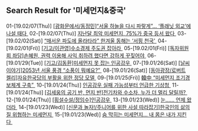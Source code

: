 ## Search Result for '미세먼지&중국'<br>
01-[19.02/07(Thu)] [[광화문에서/동정민]“서울 하늘을 다시 파랗게”… ‘플래닛 외교’에 나설 때다 ](http://news.donga.com/3/all/20190207/94000435/1)
02-[19.02/07(Thu)] [지난달 최악 미세먼지, 75%가 중국 등서 왔다 ](http://news.donga.com/3/all/20190206/94000355/1)
03-[19.02/02(Sat)] [“매서운 파도에 올라타라” 한겨울 동해는 ‘서핑 천국’ ](http://news.donga.com/3/all/20190202/93972275/1)
04-[19.02/01(Fri)] [[기고/이관영]수소경제 주도권 잡아라 ](http://news.donga.com/3/all/20190201/93958373/1)
05-[19.02/01(Fri)] [[독자위원회 좌담]손혜원, 권력 이용해 사익 취하려 했다면 강하게 꾸짖어야 ](http://news.donga.com/3/all/20190201/93958366/1)
06-[19.01/29(Tue)] [[기고/김동환]미세먼지 못 잡는 인공강우 ](http://news.donga.com/3/all/20190129/93900863/1)
07-[19.01/26(Sat)] [[날씨 이야기]2053년 서울 풍경 “소풍이 뭐예요?” ](http://news.donga.com/3/all/20190126/93867600/1)
08-[19.01/26(Sat)] [[동아광장/로버트 켈리]자유한국당의 부활을 위한 정당 모델 ](http://news.donga.com/3/all/20190126/93867588/1)
09-[19.01/25(Fri)] [韓中 “미세먼지 조기경보체계 구축” ](http://news.donga.com/3/all/20190125/93854437/1)
10-[19.01/24(Thu)] [인공강우 실패 가능성부터 언급한 기상청 ](http://news.donga.com/3/all/20190124/93835968/1)
11-[19.01/24(Thu)] [[김세웅의 공기 반, 먼지 반]전기차와 수소차, 누가 더 멀리 달릴까? ](http://news.donga.com/3/all/20190124/93835495/1)
12-[19.01/24(Thu)] [[횡설수설/정임수]인공강우 ](http://news.donga.com/3/all/20190124/93835472/1)
13-[19.01/23(Wed)] [눈…… 언제 왔더라 ](http://news.donga.com/3/all/20190123/93818058/1)
14-[19.01/23(Wed)] [[신문과 놀자!/주니어를 위한 사설 따라잡기]한국인의 삶의 질 위협하는 미세먼지 ](http://news.donga.com/3/all/20190123/93817148/1)
15-[19.01/23(Wed)] [숨 막히는 미세먼지… 내 몸은 내가 지킨다 ](http://news.donga.com/3/all/20190122/93807151/1)
<br><br>
